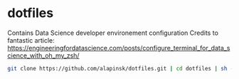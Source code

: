 # dotfiles

Contains Data Science developer environement configuration 
Credits to fantastic article: https://engineeringfordatascience.com/posts/configure_terminal_for_data_science_with_oh_my_zsh/


```sh
git clone https://github.com/alapinsk/dotfiles.git | cd dotfiles | sh -c ./install.sh -y -f 
```
